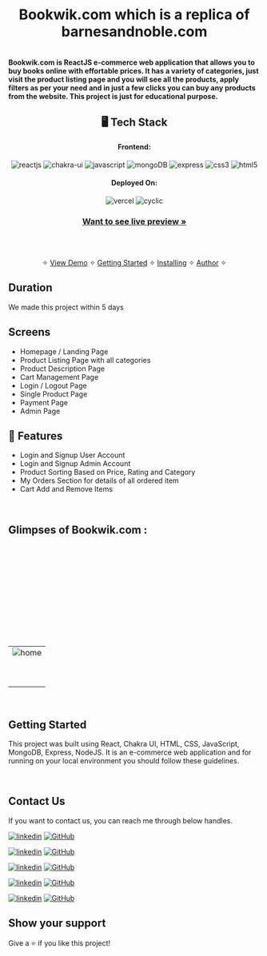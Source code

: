 <h1 align="center">Bookwik.com which is a replica of barnesandnoble.com</h1>
<br />
<strong>Bookwik.com  is ReactJS e-commerce web application that allows you to buy books online with effortable prices. It has a variety of categories, just visit the product listing page and you will see all the products, apply filters as per your need and in just a few clicks you can buy any products from the website. This project is just for educational purpose.</strong>

<h2 align="center">🖥️ Tech Stack</h2>


<h4 align="center">Frontend:</h4>

<p align="center">
  <img src="https://img.shields.io/badge/React-20232A?style=for-the-badge&logo=react&logoColor=61DAFB" alt="reactjs" />
  <img src="https://img.shields.io/badge/Chakra%20UI-3bc7bd?style=for-the-badge&logo=chakraui&logoColor=white" alt="chakra-ui" />
  <img src="https://img.shields.io/badge/JavaScript-323330?style=for-the-badge&logo=javascript&logoColor=F7DF1E" alt="javascript" />
  <img src="https://img.shields.io/badge/MongoDB-02303A?style=for-the-badge&logo=react-router&logoColor=white" alt="mongoDB" />
    <img src="https://img.shields.io/badge/Express-02303A?style=for-the-badge&logo=react-router&logoColor=white" alt="express" />
  <img src="https://img.shields.io/badge/CSS3-1572B6?style=for-the-badge&logo=css3&logoColor=white" alt="css3" />
  <img src="https://img.shields.io/badge/HTML5-E34F26?style=for-the-badge&logo=html5&logoColor=white" alt="html5" />
</p>


<h4 align="center">Deployed On:</h4>

<p align="center">
  <img src="https://img.shields.io/badge/Vercel-00C7B7?style=for-the-badge&logo=netlify&logoColor=white" alt="vercel" />
  <img src="https://img.shields.io/badge/cyclic-430098?style=for-the-badge&logo=vercel&logoColor=white" alt="cyclic" />
</p>



<h3 align="center"><a href="https://bookwik-project.vercel.app/"><strong>Want to see live preview »</strong></a></h3>
<br />
<p align="center">
  <br />&#10023;
  <a href="#Demo">View Demo</a> &#10023;
  <a href="#Getting-Started">Getting Started</a> &#10023; 
  <a href="#Install">Installing</a> &#10023;
  <a href="#Contact Us">Author</a> &#10023;
</p>



## Duration 
We made this project within 5 days
<br />

## Screens 
- Homepage / Landing Page
- Product Listing Page with all categories
- Product Description Page
- Cart Management Page
- Login / Logout Page
- Single Product Page
- Payment Page
- Admin Page


## 🚀 Features
- Login and Signup User Account
- Login and Signup Admin Account
- Product Sorting Based on Price, Rating and Category
- My Orders Section for details of all ordered item
- Cart Add and Remove Items 

<br />


## Glimpses of Bookwik.com :
<table>
  <tr>
    <td><img src="https://user-images.githubusercontent.com/109049556/221469575-0f33dab2-0611-4792-ae11-4dbfbaa414e2.PNG"  alt="home" /></td>
  </tr>
  <br/>
  <tr>
    <td><img src="https://user-images.githubusercontent.com/109049556/221469982-d93d8c3b-cbb0-4a24-bd25-a5f89668c2bb.PNG"  alt="" /></td>
  </tr>
  <br/>
  <tr>
    <td><img src="https://user-images.githubusercontent.com/109049556/221470073-56912f8a-cb3a-4094-a974-107b31ae0d04.PNG"  alt="" /></td>
  </tr>
  <br/>
   <tr>
    <td><img src="https://user-images.githubusercontent.com/109049556/221470139-b65917b8-489f-457f-8e23-5b05ab3573ea.PNG"   alt="" /></td>
  </tr>
  <br/>
  <tr>
    <td><img src="https://user-images.githubusercontent.com/109049556/221470189-0209c77d-7c33-4480-8aae-c895f8aec1c8.PNG"  alt="" /></td>
  </tr>
  <br/>
   <tr>
    <td><img src="https://user-images.githubusercontent.com/109049556/221470291-0ad5a6a4-6b88-4bca-bed4-1e265630ca10.PNG"   alt="" /></td>
  </tr>
  <br/>
  <br/>
   <tr>
    <td><img src="https://user-images.githubusercontent.com/109049556/221470328-09baa2dd-50b5-4317-801c-9baf65e7c07d.PNG"   alt="" /></td>
  </tr>
  <br/>
   <tr>
    <td><img src="https://user-images.githubusercontent.com/109049556/221470423-c7311b72-da3a-42b3-a40b-fc9a7ba906aa.PNG"   alt="" /></td>
  </tr>
  <br/>
    <tr>
    <td><img src="https://user-images.githubusercontent.com/109049556/221470870-ea73a76b-0e75-479b-af59-285190094e56.PNG"   alt="" /></td>
  </tr>
  <br/>
      <tr>
    <td><img src="https://user-images.githubusercontent.com/109049556/221471003-4d877b60-128d-40e3-b5dd-f48638d8f713.PNG"   alt="" /></td>
  </tr>
  <br/>

</table>

<br />



## Getting Started

This project was built using React, Chakra UI, HTML, CSS, JavaScript, MongoDB, Express, NodeJS. It is an e-commerce web application and for running on your local environment you should follow these guidelines.


<br />

## Contact Us

If you want to contact us, you can reach me through below handles. <br />


[![linkedin](https://img.shields.io/badge/Rajesh_Kumar-0077B5?style=for-the-badge&logo=linkedin&logoColor=white)](https://www.linkedin.com/in/rajeshdeo/)
[![GitHub](https://img.shields.io/badge/Rajesh_Kumar-0077B5?style=for-the-badge&logo=Github&logoColor=white)](https://github.com/rajeshdeo)

[![linkedin](https://img.shields.io/badge/Chandra_Sekhar-0077B5?style=for-the-badge&logo=linkedin&logoColor=white)](https://github.com/Gedelachandrasekhar126396)
[![GitHub](https://img.shields.io/badge/Chandra_Sekhar-0077B5?style=for-the-badge&logo=Github&logoColor=white)](https://github.com/Gedelachandrasekhar126396)

[![linkedin](https://img.shields.io/badge/Neha_Kumari-0077B5?style=for-the-badge&logo=linkedin&logoColor=white)](https://www.linkedin.com/in/guptaneha0111/)
[![GitHub](https://img.shields.io/badge/Neha_Kumari-0077B5?style=for-the-badge&logo=Github&logoColor=white)](https://github.com/guptaneha0111)


[![linkedin](https://img.shields.io/badge/Prajwalhg-0077B5?style=for-the-badge&logo=linkedin&logoColor=white)](https://github.com/mazerunner321)
[![GitHub](https://img.shields.io/badge/Prajwalhg-0077B5?style=for-the-badge&logo=Github&logoColor=white)](https://github.com/mazerunner321)

[![linkedin](https://img.shields.io/badge/Santosh_Sharma-0077B5?style=for-the-badge&logo=linkedin&logoColor=white)](https://www.linkedin.com/in/aditya-anand-2b795a239/)
[![GitHub](https://img.shields.io/badge/Santosh_Sharma-0077B5?style=for-the-badge&logo=Github&logoColor=white)](https://github.com/AdityaBr11/)





## Show your support

Give a ⭐️ if you like this project!
